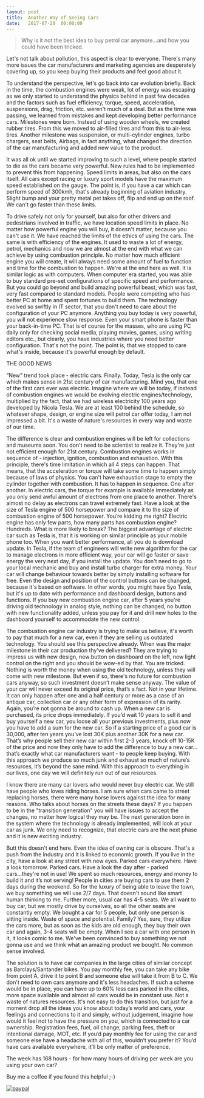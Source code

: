 ```yaml
---
layout: post
title:  Another Way of Seeing Cars
date:   2017-07-20  00:00:00
---
```

>Why is it not the best idea to buy petrol car anymore...and how you could have been tricked.

Let's not talk about pollution, this aspect is clear to everyone. There's many more issues the car manufacturers and marketing agencies are desperately covering up, so you keep buying their products and feel good about it.

To understand the perspective, let's go back into car evolution briefly. Back in the time, the combustion engines were weak, lot of energy was escaping as we only started to understand the physics behind in past few decades and the factors such as fuel efficiency, torque, speed, acceleration, suspensions, drag, friction, etc. weren't much of a deal. But as the time was passing, we learned from mistakes and kept developing better performance cars. Milestones were born. Instead of using wooden wheels, we created rubber tires. From this we moved to air-filled tires and from this to air-less tires. Another milestone was suspension, or multi-cylinder engines, turbo chargers, seat belts, Airbags, in fact anything, what changed the direction of the car manufacturing and added new value to the product.

It was all ok until we started improving to such a level, where people started to die as the cars became very powerful. New rules had to be implemented to prevent this from happening. Speed limits in areas, but also on the cars itself. All cars except racing or luxury sport models have the maximum speed established on the gauge. The point is, if you have a car which can perform speed of 300kmh, that's already beginning of aviation industry. Slight bump and your pretty metal pet takes off, flip and end up on the roof. We can't go faster than these limits.

To drive safely not only for yourself, but also for other drivers and pedestrians involved in traffic, we have location speed limits in place. No matter how powerful engine you will buy, it doesn't matter, because you can't use it. We have reached the limits of the ethics of using the cars. The same is with efficiency of the engines. It used to waste a lot of energy, petrol, mechanics and now we are almost at the end with what we can achieve by using combustion principle. No matter how much efficient engine you will create, it will always need some amount of fuel to function and time for the combustion to happen. We're at the end here as well.
It is similar logic as with computers. When computer era started, you was able to buy standard pre-set configurations of specific speed and performance. But you could go beyond and build amazing powerful beast, which was fast, very fast compared to standard models. People were competing who has better PC at home and spent fortunes to build them. The technology evolved so swiftly in IT sector, that you don't need to care about the configuration of your PC anymore. Anything you buy today is very powerful, you will not experience slow response. Even your smart phone is faster than your back-in-time PC. That is of course for the masses, who are using PC daily only for checking social media, playing movies, games, using writing editors etc., but clearly, you have industries where you need better configuration. That's not the point. The point is, that we stopped to care what's inside, because it's powerful enough by default.

THE GOOD NEWS

“New” trend took place - electric cars. Finally. Today, Tesla is the only car which makes sense in 21st century of car manufacturing. Mind you, that one of the first cars ever was electric. Imagine where we will be today, if instead of combustion engines we would be evolving electric engines/technology, multiplied by the fact, that we had wireless electricity 100 years ago developed by Nicola Tesla. We are at least 100 behind the schedule, so whatever shape, design, or engine size will petrol car offer today, I am not impressed a bit. It's a waste of nature's resources in every way and waste of our time.

The difference is clear and combustion engines will be left for collections and museums soon. You don't need to be scientist to realize it. They're just not efficient enough for 21st century. Combustion engines works in sequence of - injection, ignition, combustion and  exhaustion. With this principle, there's time limitation in which all 4 steps can happen. That means, that the acceleration or torque will take some time to happen simply because of laws of physics. You can't have exhaustion stage to empty the cylinder together with combustion. It has to happen in sequence. One after another. In electric cars, the torque for example is available immediately as you only send awful amount of electrons from one place to another. There's almost no delay as electrons can travel extremely fast. Have a look at the size of Tesla engine of 500 horsepower and compare it to the size of combustion engine of 500 horsepower. You’re kidding me right? Electric engine has only few parts, how many parts has combustion engine? Hundreds. What is more likely to break? The biggest advantage of electric car such as Tesla is, that it is working on similar principle as your mobile phone too. When you want better performance, all you do is download update. In Tesla, if the team of engineers will write new algorithm for the car to manage electrons in more efficient way, your car will go faster or save energy the very next day, if you install the update. You don't need to go to your local mechanic and buy and install turbo charger for extra money. Your car will change behaviour towards better by simply installing software for free. Even the design and position of the control buttons can be changed, because it's based on software. In other words, you might have 5yo Tesla, but it's up to date with performance and dashboard design, buttons and functions. If you buy new combustion engine car, after 5 years you're driving old technology in analog style, nothing can be changed, no button with new functionality added, unless you pay for it and drill new holes to the dashboard yourself to accommodate the new control.

The combustion engine car industry is trying to make us believe, it's worth to pay that much for a new car, even if they are selling us outdated technology. You should see this perspective already. When was the major milestone in their car production thy’ve delivered? They are trying to impress us with new design, new button on dashboard on the left, new light control on the right and you should be wow-ed by that. You are tricked. Nothing is worth the money when using the old technology, unless they will come with new milestone. But even if so, there's no future for combustion cars anyway, so such investment doesn’t make sense anyway. The value of your car will never exceed its original price, that’s a fact. Not in your lifetime. It can only happen after one and a half century or more as a case of an antique car, collection car or any other form of expression of its rarity. Again, you’re not gonna be around to cash up.
When a new car is purchased, its price drops immediately. If you’d wait 10 years to sell it and buy yourself a new car, you loose all your previous investments, plus now you have to add a sum for the new car. So if a starting price of a good car is 30,000, after ten years you’ve lost 30K plus another 30K for a new car. That’s why people sell their new car within first 2-3 years, knock off 10-15K of the price and now they only have to add the difference to buy a new car…that’s exactly what car manufacturers want - to people keep buying. With this approach we produce so much junk and exhaust so much of nature’s resources, it’s beyond the sane mind. With this approach to everything in our lives, one day we will definitely run out of our resources.

I know there are many car lovers who would never buy electric car. We still have people who loves riding horses. I am sure when cars came to street replacing horses, there were many horse lovers against the idea for many reasons. Who talks about horses on the streets these days? If you happen to be in the "transition generation" you will have issues to accept the changes, no matter how logical they may be. The next generation born in the system where the technology is already implemented, will look at your car as junk. We only need to recognize, that electric cars are the next phase and it is new exciting industry.

Butt this doesn't end here. Even the idea of owning car is obscure. That's a push from the industry and it is linked to economic growth. If you live in the city, have a look at any street with new eyes. Parked cars everywhere. Have a look tomorrow. Parked cars. Have a look the day after - parked cars...they're not in use! We spent so much resources, energy and money to build it and it’s not serving! People in cities are buying cars to use them 2 days during the weekend. So for the luxury of being able to leave the town, we buy something we will use 2/7 days. That doesn't sound like smart human thinking to me. Further more, usual car has 4-5 seats. We all want to buy car, but we mostly drive by ourselves, so all the other seats are constantly empty. We bought a car for 5 people, but only one person is sitting inside. Waste of space and potential. Family? Yes, sure, they utilize the cars more, but as soon as the kids are old enough, they buy their own car and again, 3-4 seats will be empty. When I see a car with one person in it, it looks comic to me. We've been convinced to buy something we not gonna use and we think what an amazing product we bought. No common sense involved.

The solution is to have car companies in the large cities of similar concept as Barclays/Santander bikes. You pay monthly fee, you can take any bike from point A, drive it to point B and someone else will take it from B to C. We don't need to own cars anymore and it's less headaches. If such a scheme would be in place, you can have up to 60% less cars parked in the cities, more space available and almost all cars would be in constant use. Not a waste of natures resources. It's not easy to do this transition, but just for a moment drop all the ideas you know about today’s world and cars, your feelings and connections to it and simply, without judgement, imagine how would it feel not to have the pressure on you, which is connected to a car ownership. Registration fees, fuel, oil change, parking fees, theft or intentional damage, MOT, etc. If you’d pay monthly fee for using the car and someone else have a headache with all of this, wouldn’t you prefer it? You’d have cars available everywhere, it’ll be only matter of preference.

The week has 168 hours - for how many hours of driving per week are you using your own car?


Buy me a coffee if you found this helpful ;-)

[![paypal](https://www.paypalobjects.com/en_GB/i/btn/btn_donate_SM.gif)](https://www.paypal.com/cgi-bin/webscr?cmd=_donations&business=HRB3J4MZVN9W4)

